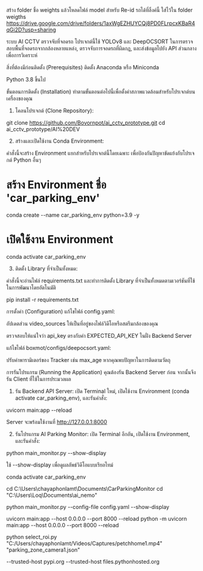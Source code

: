 สร้าง folder ชื่อ weights แล้วโหลดไฟล์ model สำหรับ Re-id รถได้ที่ลิ้งค์นี้ ใส่ไว้ใน folder weigths
https://drive.google.com/drive/folders/1axWgEZHUYCQj8PD0FLrpcxKBaR4qGi2D?usp=sharing

ระบบ AI CCTV ตรวจจับที่จอดรถ
โปรเจกต์นี้ใช้ YOLOv8 และ DeepOCSORT ในการตรวจสอบพื้นที่จอดรถจากกล้องหลายแหล่ง, ตรวจจับการจอดรถที่ผิดกฎ, และส่งข้อมูลไปยัง API ส่วนกลางเพื่อการวิเคราะห์

สิ่งที่ต้องมีก่อนติดตั้ง (Prerequisites)
ติดตั้ง Anaconda หรือ Miniconda

Python 3.8 ขึ้นไป

ขั้นตอนการติดตั้ง (Installation)
ทำตามขั้นตอนต่อไปนี้เพื่อตั้งค่าสภาพแวดล้อมสำหรับโปรเจกต์บนเครื่องของคุณ

1. โคลนโปรเจกต์ (Clone Repository):

git clone https://github.com/Bovornpot/ai_cctv_prototype.git
cd ai_cctv_prototype/AI%20DEV


2. สร้างและเปิดใช้งาน Conda Environment:

คำสั่งนี้จะสร้าง Environment แยกสำหรับโปรเจกต์นี้โดยเฉพาะ เพื่อป้องกันปัญหาขัดแย้งกับโปรเจกต์ Python อื่นๆ

# สร้าง Environment ชื่อ 'car_parking_env'
conda create --name car_parking_env python=3.9 -y

# เปิดใช้งาน Environment
conda activate car_parking_env


3. ติดตั้ง Library ที่จำเป็นทั้งหมด:

คำสั่งนี้จะอ่านไฟล์ requirements.txt และทำการติดตั้ง Library ที่จำเป็นทั้งหมดตามเวอร์ชันที่ใช้ในการพัฒนาโดยอัตโนมัติ

pip install -r requirements.txt


การตั้งค่า (Configuration)
แก้ไขไฟล์ config.yaml:

อัปเดตส่วน video_sources ให้เป็นที่อยู่ของไฟล์วิดีโอหรือสตรีมกล้องของคุณ

ตรวจสอบให้แน่ใจว่า api_key ตรงกับค่า EXPECTED_API_KEY ในฝั่ง Backend Server

แก้ไขไฟล์ boxmot/configs/deepocsort.yaml:

ปรับค่าพารามิเตอร์ของ Tracker เช่น max_age หากคุณพบปัญหาในการติดตามวัตถุ

การรันโปรแกรม (Running the Application)
คุณต้องรัน Backend Server ก่อน จากนั้นจึงรัน Client ที่ใช้ในการประมวลผล

1. รัน Backend API Server:
เปิด Terminal ใหม่, เปิดใช้งาน Environment (conda activate car_parking_env), และรันคำสั่ง:

uvicorn main:app --reload


Server จะพร้อมใช้งานที่ http://127.0.0.1:8000

2. รันโปรแกรม AI Parking Monitor:
เปิด Terminal อีกอัน, เปิดใช้งาน Environment, และรันคำสั่ง:

python main_monitor.py --show-display


ใช้ --show-display เพื่อดูผลลัพธ์วิดีโอแบบเรียลไทม์

conda activate car_parking_env

cd C:\Users\chayaphonlamt\Documents\CarParkingMonitor
cd "C:\Users\Loq\Documents\ai_nemo"

python main_monitor.py --config-file config.yaml --show-display

uvicorn main:app --host 0.0.0.0 --port 8000 --reload
python -m uvicorn main:app --host 0.0.0.0 --port 8000 --reload

python select_roi.py "C:/Users/chayaphonlamt/Videos/Captures/petchhome1.mp4" "parking_zone_camera1.json"

 --trusted-host pypi.org --trusted-host files.pythonhosted.org

